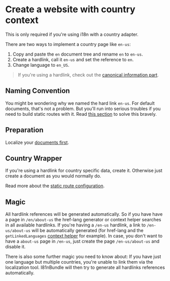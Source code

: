 # Create a website with country context
This is only required if you're using i18n with a country adapter.

There are two ways to implement a country page like `en-us`:
1. Copy and paste the `en` document tree and rename `en` to `en-us`.
2. Create a hardlink, call it `en-us` and set the reference to `en`.
3. Change language to `en_US`.

> If you're using a hardlink, check out the [canonical information part](80_CanonicalLinks.md).

## Naming Convention
You might be wondering why we named the hard link `en-us`. For default documents, that's not a problem. 
But you'll run into serious troubles if you need to build static routes with it. Read [this section](28_StaticRoutes.md) to solve this bravely.

## Preparation
Localize your [documents first](26_Languages.md).

## Country Wrapper
If you're using a hardlink for country specific data, create it.
Otherwise just create a document as you would normally do.

Read more about the [static route configuration](28_StaticRoutes.md).

## Magic
All hardlink references will be generated automatically.
So if you have have a page in `/en/about-us` the href-lang generator or context helper searches in all available hardlinks.
If you're having a `/en-us` hardlink, a link to `/en-us/about-us` will be automatically generated (for href-lang and the `getLinkedLanguages` [context helper](60_CodeExamples.md) for example).
In case, you don't want to have a `about-us` page in `/en-us`, just create the page `/en-us/about-us` and disable it.

There is also some further magic you need to know about: If you have just one language but multiple countries, you're unable to link them via the localization tool.
I81nBundle will then try to generate all hardlinks references automatically.
